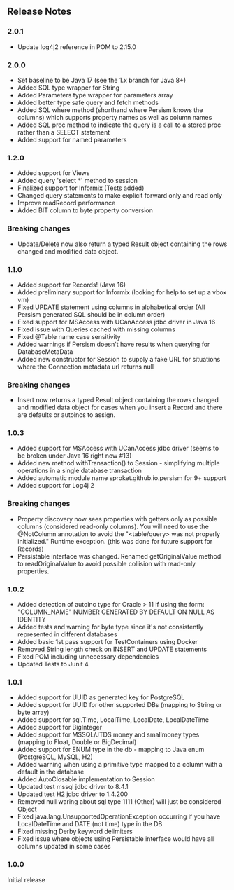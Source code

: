 ## Release Notes

### 2.0.1
* Update log4j2 reference in POM to 2.15.0

### 2.0.0
 
* Set baseline to be Java 17 (see the 1.x branch for Java 8+)
* Added SQL type wrapper for String 
* Added Parameters type wrapper for parameters array
* Added better type safe query and fetch methods
* Added SQL where method (shorthand where Persism knows the columns) which supports property names as well as column names 
* Added SQL proc method to indicate the query is a call to a stored proc rather than a SELECT statement
* Added support for named parameters

### 1.2.0

* Added support for Views
* Added query 'select *' method to session
* Finalized support for Informix (Tests added)
* Changed query statements to make explicit forward only and read only
* Improve readRecord performance
* Added BIT column to byte property conversion

### Breaking changes

* Update/Delete now also return a typed Result object containing the rows changed and modified data object.

### 1.1.0

* Added support for Records! (Java 16)
* Added preliminary support for Informix (looking for help to set up a vbox vm)
* Fixed UPDATE statement using columns in alphabetical order (All Persism generated SQL should be in column order)
* Fixed support for MSAccess with UCanAccess jdbc driver in Java 16
* Fixed issue with Queries cached with missing columns
* Fixed @Table name case sensitivity
* Added warnings if Persism doesn't have results when querying for DatabaseMetaData
* Added new constructor for Session to supply a fake URL for situations where the Connection metadata url returns null

### Breaking changes

* Insert now returns a typed Result object containing the rows changed and modified data object for cases when you insert a Record and there are defaults or autoincs to assign.

### 1.0.3

* Added support for MSAccess with UCanAccess jdbc driver (seems to be broken under Java 16 right now #13)
* Added new method withTransaction() to Session - simplifying multiple operations in a single database transaction
* Added automatic module name sproket.github.io.persism for 9+ support
* Added support for Log4j 2

### Breaking changes

* Property discovery now sees properties with getters only as possible columns (considered read-only columns). You will need to use the @NotColumn annotation to avoid the "<table/query> was not properly initialized." Runtime exception. (this was done for future support for Records)
* Persistable interface was changed. Renamed getOriginalValue method to readOriginalValue to avoid possible collision with read-only properties.


### 1.0.2

* Added detection of autoinc type for Oracle > 11 if using the form: "COLUMN_NAME" NUMBER GENERATED BY DEFAULT ON NULL AS IDENTITY
* Added tests and warning for byte type since it's not consistently represented in different databases
* Added basic 1st pass support for TestContainers using Docker
* Removed String length check on INSERT and UPDATE statements
* Fixed POM including unnecessary dependencies
* Updated Tests to Junit 4

### 1.0.1

* Added support for UUID as generated key for PostgreSQL
* Added support for UUID for other supported DBs (mapping to String or byte array)
* Added support for sql.Time, LocalTime, LocalDate, LocalDateTime
* Added support for BigInteger
* Added support for MSSQL/JTDS money and smallmoney types (mapping to Float, Double or BigDecimal)
* Added support for ENUM type in the db - mapping to Java enum (PostgreSQL, MySQL, H2)
* Added warning when using a primitive type mapped to a column with a default in the database
* Added AutoClosable implementation to Session
* Updated test mssql jdbc driver to 8.4.1
* Updated test H2 jdbc driver to 1.4.200
* Removed null waring about sql type 1111 (Other) will just be considered Object
* Fixed java.lang.UnsupportedOperationException occurring if you have LocalDateTime and DATE (not time) type in the DB
* Fixed missing Derby keyword delimiters
* Fixed issue where objects using Persistable interface would have all columns updated in some cases


### 1.0.0

Initial release






